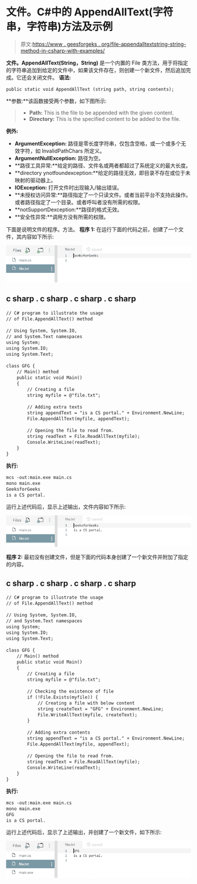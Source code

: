 # 文件。C#中的 AppendAllText(字符串，字符串)方法及示例

> 原文:[https://www . geesforgeks . org/file-appendalltextstring-string-method-in-csharp-with-examples/](https://www.geeksforgeeks.org/file-appendalltextstring-string-method-in-csharp-with-examples/)

**文件。AppendAllText(String，String)** 是一个内置的 File 类方法，用于将指定的字符串追加到给定的文件中，如果该文件存在，则创建一个新文件，然后追加完成。它还会关闭文件。
**语法:**

```
public static void AppendAllText (string path, string contents);
```

**参数:**该函数接受两个参数，如下图所示:

> *   **Path:** This is the file to be appended with the given content.
> *   **Directory:** This is the specified content to be added to the file.

**例外:**

*   **ArgumentException:** 路径是零长度字符串，仅包含空格，或一个或多个无效字符，如 InvalidPathChars 所定义。
*   **ArgumentNullException:** 路径为空。
*   **路径工具异常:**给定的路径、文件名或两者都超过了系统定义的最大长度。
*   **directory ynotfoundexception:**给定的路径无效，即目录不存在或位于未映射的驱动器上。
*   **IOException:** 打开文件时出现输入/输出错误。
*   **未授权访问异常:**路径指定了一个只读文件。或者当前平台不支持此操作。或者路径指定了一个目录。或者呼叫者没有所需的权限。
*   **notSupportDexception:**路径的格式无效。
*   **安全性异常:**调用方没有所需的权限。

下面是说明文件的程序。方法。
**程序 1:** 在运行下面的代码之前，创建了一个文件，其内容如下所示:

![file.txt](img/843c9341473936a9e0b0994a5d801fdb.png)

## c sharp . c sharp . c sharp . c sharp

```
// C# program to illustrate the usage
// of File.AppendAllText() method

// Using System, System.IO,
// and System.Text namespaces
using System;
using System.IO;
using System.Text;

class GFG {
    // Main() method
    public static void Main()
    {
        // Creating a file
        string myfile = @"file.txt";

        // Adding extra texts
        string appendText = "is a CS portal." + Environment.NewLine;
        File.AppendAllText(myfile, appendText);

        // Opening the file to read from.
        string readText = File.ReadAllText(myfile);
        Console.WriteLine(readText);
    }
}
```

**执行:**

```
mcs -out:main.exe main.cs
mono main.exe
GeeksforGeeks
is a CS portal.
```

运行上述代码后，显示上述输出，文件内容如下所示:

![file.txt](img/c97933d8a1f92b44d9ba0617e9e1e7d1.png)

**程序 2:** 最初没有创建文件，但是下面的代码本身创建了一个新文件并附加了指定的内容。

## c sharp . c sharp . c sharp . c sharp

```
// C# program to illustrate the usage
// of File.AppendAllText() method

// Using System, System.IO,
// and System.Text namespaces
using System;
using System.IO;
using System.Text;

class GFG {
    // Main() method
    public static void Main()
    {
        // Creating a file
        string myfile = @"file.txt";

        // Checking the existence of file
        if (!File.Exists(myfile)) {
            // Creating a file with below content
            string createText = "GFG" + Environment.NewLine;
            File.WriteAllText(myfile, createText);
        }

        // Adding extra contents
        string appendText = "is a CS portal." + Environment.NewLine;
        File.AppendAllText(myfile, appendText);

        // Opening the file to read from.
        string readText = File.ReadAllText(myfile);
        Console.WriteLine(readText);
    }
}
```

**执行:**

```
mcs -out:main.exe main.cs
mono main.exe
GFG
is a CS portal.
```

运行上述代码后，显示了上述输出，并创建了一个新文件，如下所示:

![file.txt](img/d3ceb6948b7865c32a40e3a45873c03b.png)
